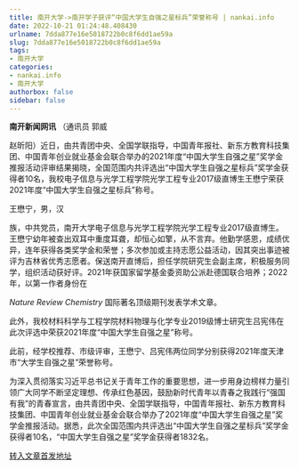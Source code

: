 ```yaml
---
title: 南开大学->南开学子获评“中国大学生自强之星标兵”荣誉称号 | nankai.info
date: 2022-10-21 01:24:48.408430
urlname: 7dda877e16e5018722b0c8f6dd1ae59a
slug: 7dda877e16e5018722b0c8f6dd1ae59a
tags: 
- 南开大学
categories:
- nankai.info
- 南开大学
authorbox: false
sidebar: false
---
```

**南开新闻网讯** （通讯员 郭威

赵昕阳）近日，由共青团中央、全国学联指导，中国青年报社、新东方教育科技集团、中国青年创业就业基金会联合举办的2021年度“中国大学生自强之星”奖学金推报活动评审结果揭晓，全国范围内共评选出“中国大学生自强之星标兵”奖学金获得者10名，我校电子信息与光学工程学院光学工程专业2017级直博生王懋宁荣获2021年度“中国大学生自强之星标兵”称号。

王懋宁，男，汉
<!--more-->
族，中共党员，南开大学电子信息与光学工程学院光学工程专业2017级直博生。王懋宁幼年被查出双耳中重度耳聋，却恒心如擎，从不言弃。他勤学感恩，成绩优异，连年获得各类奖学金和荣誉；多次参加或主持志愿公益活动，因其突出事迹被评为吉林省优秀志愿者。保送南开直博后，担任学院研究生会副主席，积极服务同学，组织活动获好评。2021年获国家留学基金委资助公派赴德国联合培养；2022年，以第一作者身份在

_Nature Review Chemistry_ 国际著名顶级期刊发表学术文章。

此外，我校材料科学与工程学院材料物理与化学专业2019级博士研究生吕宪伟在此次评选中荣获2021年度“中国大学生自强之星”称号。

此前，经学校推荐、市级评审，王懋宁、吕宪伟两位同学分别获得2021年度天津市“大学生自强之星”荣誉称号。

为深入贯彻落实习近平总书记关于青年工作的重要思想，进一步用身边榜样力量引领广大同学不断坚定理想、传承红色基因，鼓励新时代青年以青春之我践行“强国有我”的青春宣言，由共青团中央、全国学联指导，中国青年报社、新东方教育科技集团、中国青年创业就业基金会联合举办了2021年度“中国大学生自强之星”奖学金推报活动。据悉，此次全国范围内共评选出“中国大学生自强之星标兵”奖学金获得者10名，“中国大学生自强之星”奖学金获得者1832名。



[转入文章首发地址](http://news.nankai.edu.cn/ywsd/system/2022/10/17/030053177.shtml)